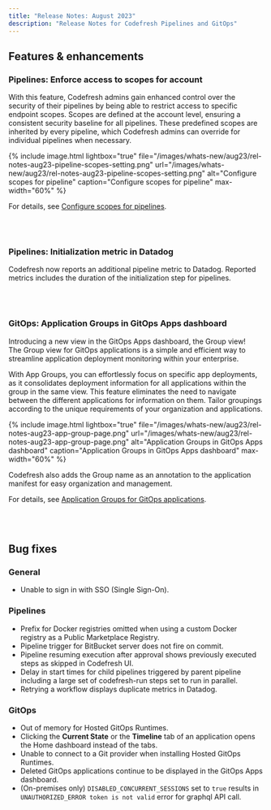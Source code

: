 ```yaml
---
title: "Release Notes: August 2023"
description: "Release Notes for Codefresh Pipelines and GitOps"
---
```


## Features & enhancements

### Pipelines: Enforce access to scopes for account
With this feature, Codefresh admins gain enhanced control over the security of their pipelines by being able to restrict access to specific endpoint scopes.
Scopes are defined at the account level, ensuring a consistent security baseline for all pipelines. These predefined scopes are inherited by every pipeline, which Codefresh admins can override for individual pipelines when necessary.  

 {% include 
image.html 
lightbox="true" 
file="/images/whats-new/aug23/rel-notes-aug23-pipeline-scopes-setting.png" 
url="/images/whats-new/aug23/rel-notes-aug23-pipeline-scopes-setting.png" 
alt="Configure scopes for pipeline" 
caption="Configure scopes for pipeline" 
max-width="60%" 
%}

For details, see [Configure scopes for pipelines]({{site.baseurl}}/docs/pipelines/configuration/pipeline-settings/#configure-pipeline-scopes).

<br><br>

### Pipelines: Initialization metric in Datadog
Codefresh now reports an additional pipeline metric to Datadog. Reported metrics includes the duration of the initialization step for pipelines.

<br><br>


### GitOps: Application Groups in GitOps Apps dashboard

Introducing a new view in the GitOps Apps dashboard, the Group view!  
The Group view for GitOps applications is a simple and efficient way to streamline application deployment monitoring within your enterprise. 

With App Groups, you can effortlessly focus on specific app deployments, as it consolidates deployment information for all applications within the group in the same view. This feature eliminates the need to navigate between the different applications for information on them.
Tailor groupings according to the unique requirements of your organization and applications. 


 {% include 
image.html 
lightbox="true" 
file="/images/whats-new/aug23/rel-notes-aug23-app-group-page.png" 
url="/images/whats-new/aug23/rel-notes-aug23-app-group-page.png" 
alt="Application Groups in GitOps Apps dashboard" 
caption="Application Groups in GitOps Apps dashboard" 
max-width="60%" 
%}

Codefresh also adds the Group name as an annotation to the application manifest for easy organization and management. 

For details, see [Application Groups for GitOps applications]({{site.baseurl}}/docs/deployments/gitops/gitops-app-groups/).

<br><br>





## Bug fixes

### General
* Unable to sign in with SSO (Single Sign-On). 

### Pipelines 
* Prefix for Docker registries omitted when using a custom Docker registry as a Public Marketplace Registry. 
* Pipeline trigger for BitBucket server does not fire on commit.
* Pipeline resuming execution after approval shows previously executed steps as skipped in Codefresh UI.
* Delay in start times for child pipelines triggered by parent pipeline including a large set of codefresh-run steps set to run in parallel.
* Retrying a workflow displays duplicate metrics in Datadog.
 

### GitOps 
* Out of memory for Hosted GitOps Runtimes.
* Clicking the **Current State** or the **Timeline** tab of an application opens the Home dashboard instead of the tabs.
* Unable to connect to a Git provider when installing Hosted GitOps Runtimes.
* Deleted GitOps applications continue to be displayed in the GitOps Apps dashboard.
* (On-premises only) `DISABLED_CONCURRENT_SESSIONS` set to `true` results in `UNAUTHORIZED_ERROR token is not valid` error for graphql API call. 






